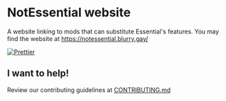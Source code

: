 # NotEssential website

A website linking to mods that can substitute Essential's features.
You may find the website at https://notessential.blurry.gay/

[![Prettier](https://github.com/blryface/notessential/actions/workflows/prettier.yml/badge.svg)](https://github.com/blryface/notessential/actions/workflows/prettier.yml)

## I want to help!

Review our contributing guidelines at [CONTRIBUTING.md](./CONTRIBUTING.md)
